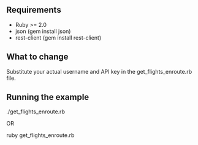 Requirements
------------

* Ruby >= 2.0
* json (gem install json)
* rest-client (gem install rest-client)

What to change
-------------

Substitute your actual username and API key in the get_flights_enroute.rb file.

Running the example
-------------------
./get_flights_enroute.rb

OR

ruby get_flights_enroute.rb